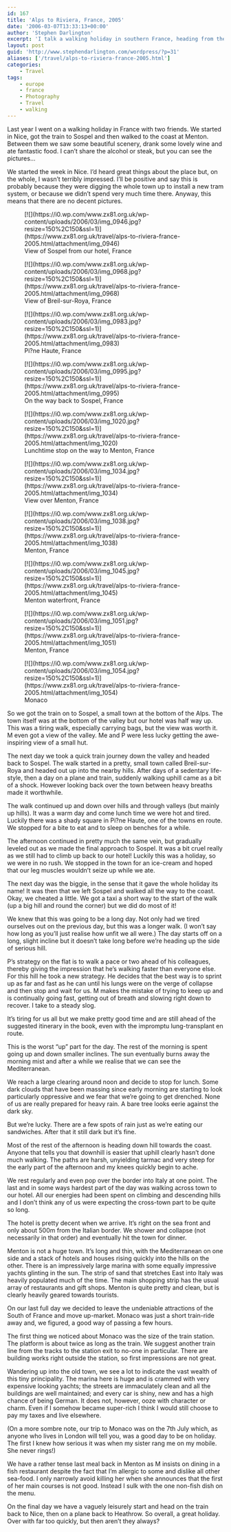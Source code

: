 ```yaml
---
id: 167
title: 'Alps to Riviera, France, 2005'
date: '2006-03-07T13:33:13+00:00'
author: 'Stephen Darlington'
excerpt: 'I talk a walking holiday in southern France, heading from the mountains to the coast.'
layout: post
guid: 'http://www.stephendarlington.com/wordpress/?p=31'
aliases: ['/travel/alps-to-riviera-france-2005.html']
categories:
    - Travel
tags:
    - europe
    - france
    - Photography
    - Travel
    - walking
---
```


Last year I went on a walking holiday in France with two friends. We started in Nice, got the train to Sospel and then walked to the coast at Menton. Between them we saw some beautiful scenery, drank some lovely wine and ate fantastic food. I can’t share the alcohol or steak, but you can see the pictures…

We started the week in Nice. I’d heard great things about the place but, on the whole, I wasn’t terribly impressed. I’ll be positive and say this is probably because they were digging the whole town up to install a new tram system, or because we didn’t spend very much time there. Anyway, this means that there are no decent pictures.

<div class="gallery galleryid-167 gallery-columns-3 gallery-size-thumbnail" id="gallery-6"><figure class="gallery-item"><div class="gallery-icon landscape"> [![](https://i0.wp.com/www.zx81.org.uk/wp-content/uploads/2006/03/img_0946.jpg?resize=150%2C150&ssl=1)](https://www.zx81.org.uk/travel/alps-to-riviera-france-2005.html/attachment/img_0946) </div> <figcaption class="wp-caption-text gallery-caption" id="gallery-6-1312"> View of Sospel from our hotel, France </figcaption></figure><figure class="gallery-item"><div class="gallery-icon portrait"> [![](https://i0.wp.com/www.zx81.org.uk/wp-content/uploads/2006/03/img_0968.jpg?resize=150%2C150&ssl=1)](https://www.zx81.org.uk/travel/alps-to-riviera-france-2005.html/attachment/img_0968) </div> <figcaption class="wp-caption-text gallery-caption" id="gallery-6-1313"> View of Breil-sur-Roya, France </figcaption></figure><figure class="gallery-item"><div class="gallery-icon portrait"> [![](https://i0.wp.com/www.zx81.org.uk/wp-content/uploads/2006/03/img_0983.jpg?resize=150%2C150&ssl=1)](https://www.zx81.org.uk/travel/alps-to-riviera-france-2005.html/attachment/img_0983) </div> <figcaption class="wp-caption-text gallery-caption" id="gallery-6-1314"> Pi?ne Haute, France </figcaption></figure><figure class="gallery-item"><div class="gallery-icon portrait"> [![](https://i0.wp.com/www.zx81.org.uk/wp-content/uploads/2006/03/img_0995.jpg?resize=150%2C150&ssl=1)](https://www.zx81.org.uk/travel/alps-to-riviera-france-2005.html/attachment/img_0995) </div> <figcaption class="wp-caption-text gallery-caption" id="gallery-6-1315"> On the way back to Sospel, France </figcaption></figure><figure class="gallery-item"><div class="gallery-icon portrait"> [![](https://i0.wp.com/www.zx81.org.uk/wp-content/uploads/2006/03/img_1020.jpg?resize=150%2C150&ssl=1)](https://www.zx81.org.uk/travel/alps-to-riviera-france-2005.html/attachment/img_1020) </div> <figcaption class="wp-caption-text gallery-caption" id="gallery-6-1316"> Lunchtime stop on the way to Menton, France </figcaption></figure><figure class="gallery-item"><div class="gallery-icon landscape"> [![](https://i0.wp.com/www.zx81.org.uk/wp-content/uploads/2006/03/img_1034.jpg?resize=150%2C150&ssl=1)](https://www.zx81.org.uk/travel/alps-to-riviera-france-2005.html/attachment/img_1034) </div> <figcaption class="wp-caption-text gallery-caption" id="gallery-6-1317"> View over Menton, France </figcaption></figure><figure class="gallery-item"><div class="gallery-icon portrait"> [![](https://i0.wp.com/www.zx81.org.uk/wp-content/uploads/2006/03/img_1038.jpg?resize=150%2C150&ssl=1)](https://www.zx81.org.uk/travel/alps-to-riviera-france-2005.html/attachment/img_1038) </div> <figcaption class="wp-caption-text gallery-caption" id="gallery-6-1318"> Menton, France </figcaption></figure><figure class="gallery-item"><div class="gallery-icon portrait"> [![](https://i0.wp.com/www.zx81.org.uk/wp-content/uploads/2006/03/img_1045.jpg?resize=150%2C150&ssl=1)](https://www.zx81.org.uk/travel/alps-to-riviera-france-2005.html/attachment/img_1045) </div> <figcaption class="wp-caption-text gallery-caption" id="gallery-6-1319"> Menton waterfront, France </figcaption></figure><figure class="gallery-item"><div class="gallery-icon portrait"> [![](https://i0.wp.com/www.zx81.org.uk/wp-content/uploads/2006/03/img_1051.jpg?resize=150%2C150&ssl=1)](https://www.zx81.org.uk/travel/alps-to-riviera-france-2005.html/attachment/img_1051) </div> <figcaption class="wp-caption-text gallery-caption" id="gallery-6-1320"> Menton, France </figcaption></figure><figure class="gallery-item"><div class="gallery-icon landscape"> [![](https://i0.wp.com/www.zx81.org.uk/wp-content/uploads/2006/03/img_1054.jpg?resize=150%2C150&ssl=1)](https://www.zx81.org.uk/travel/alps-to-riviera-france-2005.html/attachment/img_1054) </div> <figcaption class="wp-caption-text gallery-caption" id="gallery-6-1321"> Monaco </figcaption></figure> </div>So we got the train on to Sospel, a small town at the bottom of the Alps. The town itself was at the bottom of the valley but our hotel was half way up. This was a tiring walk, especially carrying bags, but the view was worth it. M even got a view of the valley. Me and P were less lucky getting the awe-inspiring view of a small hut.

The next day we took a quick train journey down the valley and headed back to Sospel. The walk started in a pretty, small town called Breil-sur-Roya and headed out up into the nearby hills. After days of a sedentary life-style, then a day on a plane and train, suddenly walking uphill came as a bit of a shock. However looking back over the town between heavy breaths made it worthwhile.

The walk continued up and down over hills and through valleys (but mainly up hills). It was a warm day and come lunch time we were hot and tired. Luckily there was a shady square in Pi?ne Haute, one of the towns en route. We stopped for a bite to eat and to sleep on benches for a while.

The afternoon continued in pretty much the same vein, but gradually leveled out as we made the final approach to Sospel. It was a bit cruel really as we still had to climb up back to our hotel! Luckily this was a holiday, so we were in no rush. We stopped in the town for an ice-cream and hoped that our leg muscles wouldn’t seize up while we ate.

The next day was the biggie, in the sense that it gave the whole holiday its name! It was then that we left Sospel and walked all the way to the coast. Okay, we cheated a little. We got a taxi a short way to the start of the walk (up a big hill and round the corner) but we did do most of it!

We knew that this was going to be a long day. Not only had we tired ourselves out on the previous day, but this was a longer walk. (I won’t say how long as you’ll just realise how unfit we all were.) The day starts off on a long, slight incline but it doesn’t take long before we’re heading up the side of serious hill.

P’s strategy on the flat is to walk a pace or two ahead of his colleagues, thereby giving the impression that he’s walking faster than everyone else. For this hill he took a new strategy. He decides that the best way is to sprint up as far and fast as he can until his lungs were on the verge of collapse and then stop and wait for us. M makes the mistake of trying to keep up and is continually going fast, getting out of breath and slowing right down to recover. I take to a steady slog.

It’s tiring for us all but we make pretty good time and are still ahead of the suggested itinerary in the book, even with the impromptu lung-transplant en route.

This is the worst “up” part for the day. The rest of the morning is spent going up and down smaller inclines. The sun eventually burns away the morning mist and after a while we realise that we can see the Mediterranean.

We reach a large clearing around noon and decide to stop for lunch. Some dark clouds that have been massing since early morning are starting to look particularly oppressive and we fear that we’re going to get drenched. None of us are really prepared for heavy rain. A bare tree looks eerie against the dark sky.

But we’re lucky. There are a few spots of rain just as we’re eating our sandwiches. After that it still dark but it’s fine.

Most of the rest of the afternoon is heading down hill towards the coast. Anyone that tells you that downhill is easier that uphill clearly hasn’t done much walking. The paths are harsh, unyielding tarmac and very steep for the early part of the afternoon and my knees quickly begin to ache.

We rest regularly and even pop over the border into Italy at one point. The last and in some ways hardest part of the day was walking across town to our hotel. All our energies had been spent on climbing and descending hills and I don’t think any of us were expecting the cross-town part to be quite so long.

The hotel is pretty decent when we arrive. It’s right on the sea front and only about 500m from the Italian border. We shower and collapse (not necessarily in that order) and eventually hit the town for dinner.

Menton is not a huge town. It’s long and thin, with the Mediterranean on one side and a stack of hotels and houses rising quickly into the hills on the other. There is an impressively large marina with some equally impressive yachts glinting in the sun. The strip of sand that stretches East into Italy was heavily populated much of the time. The main shopping strip has the usual array of restaurants and gift shops. Menton is quite pretty and clean, but is clearly heavily geared towards tourists.

On our last full day we decided to leave the undeniable attractions of the South of France and move up-market. Monaco was just a short train-ride away and, we figured, a good way of passing a few hours.

The first thing we noticed about Monaco was the size of the train station. The platform is about twice as long as the train. We suggest another train line from the tracks to the station exit to no-one in particular. There are building works right outside the station, so first impressions are not great.

Wandering up into the old town, we see a lot to indicate the vast wealth of this tiny principality. The marina here is huge and is crammed with very expensive looking yachts; the streets are immaculately clean and all the buildings are well maintained; and every car is shiny, new and has a high chance of being German. It does not, however, ooze with character or charm. Even if I somehow became super-rich I think I would still choose to pay my taxes and live elsewhere.

(On a more sombre note, our trip to Monaco was on the 7th July which, as anyone who lives in London will tell you, was a good day to be on holiday. The first I knew how serious it was when my sister rang me on my mobile. She never rings!)

We have a rather tense last meal back in Menton as M insists on dining in a fish restaurant despite the fact that I’m allergic to some and dislike all other sea-food. I only narrowly avoid killing her when she announces that the first of her main courses is not good. Instead I sulk with the one non-fish dish on the menu.

On the final day we have a vaguely leisurely start and head on the train back to Nice, then on a plane back to Heathrow. So overall, a great holiday. Over with far too quickly, but then aren’t they always?